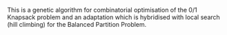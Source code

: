 This is a genetic algorithm for combinatorial optimisation of the 0/1 Knapsack problem and an adaptation
which is hybridised with local search (hill climbing) for the Balanced Partition Problem.
